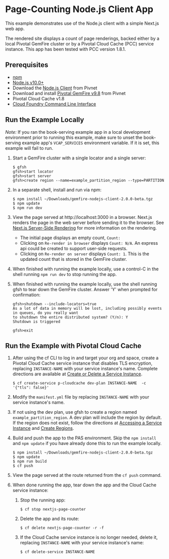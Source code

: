 # Page-Counting Node.js Client App

This example demonstrates use of the Node.js client with a simple Next.js web app. 

The rendered site displays a count of page renderings,
backed either by a local Pivotal GemFire cluster or
by a Pivotal Cloud Cache (PCC) service instance.
This app has been tested with PCC version 1.8.1.

## Prerequisites

-  [npm](https://www.npmjs.com/get-npm)
-  [Node.js v10.0+](https://nodejs.org/)
-  Download the [Node.js Client](https://network.pivotal.io/products/pivotal-gemfire/) from Pivnet
-  Download and install [Pivotal GemFire v9.8](https://network.pivotal.io/products/pivotal-gemfire/) from Pivnet
-  Pivotal Cloud Cache v1.8
-  [Cloud Foundry Command Line Interface](https://docs.cloudfoundry.org/cf-cli/)

## Run the Example Locally

*Note:* If you ran the book-serving example app in a local development
environment prior to running this example,
make sure to unset the book-serving example app's `VCAP_SERVICES` environment variable.
If it is set, this example will fail to run.

1. Start a GemFire cluster with a single locator and a single server:

    ```
    $ gfsh
    gfsh>start locator
    gfsh>start server
    gfsh>create region --name=example_partition_region --type=PARTITION
    ```

1. In a separate shell, install and run via npm: 

    ```
    $ npm install ~/Downloads/gemfire-nodejs-client-2.0.0-beta.tgz 
    $ npm update
    $ npm run dev
    ```

1. View the page served at http://localhost:3000 in a browser.
Next.js renders the page in the web server before sending it to the browser. 
See [Next.js Server-Side Rendering](https://nextjs.org/features/server-side-rendering) for more information on the rendering.

    - The initial page displays an empty count, `Count: `
    - Clicking on `Re-render in browser` displays `Count: N/A`. An express api could be created to support user-side requests.
    - Clicking on `Re-render on server` displays `Count: 1`. This is the updated count that is stored in the GemFire cluster.

1. When finished with running the example locally, use a control-C
in the shell running `npm run dev` to stop running the app.

1. When finished with running the example locally, use the shell
running gfsh to tear down the GemFire cluster.
Answer 'Y' when prompted for confirmation:

    ```
    gfsh>shutdown --include-locators=true
    As a lot of data in memory will be lost, including possibly events in queues, do you really want
    to shutdown the entire distributed system? (Y/n): Y
    Shutdown is triggered

    gfsh>exit
    ```

## Run the Example with Pivotal Cloud Cache

1. After using the cf CLI to log in and target your org and space,
create a Pivotal Cloud Cache service instance
that disables TLS encryption,
replacing `INSTANCE-NAME` with your service instance's name.
Complete directions are available at [Create or Delete a Service Instance](https://docs.pivotal.io/p-cloud-cache/create-instance.html).

    ```
    $ cf create-service p-cloudcache dev-plan INSTANCE-NAME  -c '{"tls": false}'
    ```

1. Modify the `manifest.yml` file by replacing `INSTANCE-NAME` with your service instance's name.
1. If not using the dev plan, use gfsh to create a region named `example_partition_region`. A dev plan will include the region by default. If the region does not exist, follow the directions at [Accessing a Service Instance](https://docs.pivotal.io/p-cloud-cache/accessing-instance.html) and [Create Regions](https://docs.pivotal.io/p-cloud-cache/using-pcc.html#create-regions).
        
1. Build and push the app to the PAS environment.
Skip the `npm install` and `npm update` if you have already
done this to run the example locally.

    ```
    $ npm install ~/Downloads/gemfire-nodejs-client-2.0.0-beta.tgz
    $ npm update
    $ npm run build
    $ cf push
    ```
1. View the page served at the route returned from the `cf push` command.

1. When done running the app, tear down the app and the Cloud Cache service instance:

    1. Stop the running app:

        ```
        $ cf stop nextjs-page-counter
        ```

    1. Delete the app and its route:

        ```
        $ cf delete nextjs-page-counter -r -f
        ```
    
    1. If the Cloud Cache service instance is no longer needed,
    delete it,
    replacing `INSTANCE-NAME` with your service instance's name:

        ```
        $ cf delete-service INSTANCE-NAME
        ```

